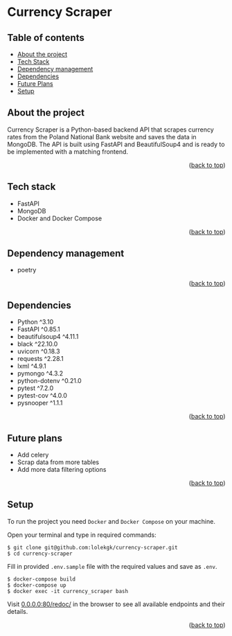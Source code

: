 # Currency Scraper

## Table of contents

-   [About the project](#about-the-project)
-   [Tech Stack](#tech-stack)
-   [Dependency management](#dependency-management)
-   [Dependencies](#dependencies)
-   [Future Plans](#future-plans)
-   [Setup](#setup)

## About the project

Currency Scraper is a Python-based backend API that scrapes currency rates from the Poland National Bank website and saves the data in MongoDB. The API is built using FastAPI and BeautifulSoup4 and is ready to be implemented with a matching frontend.

<p align="right">(<a href="#top">back to top</a>)</p>

## Tech stack

-   FastAPI
-   MongoDB
-   Docker and Docker Compose
<p align="right">(<a href="#top">back to top</a>)</p>

## Dependency management

-   poetry
<p align="right">(<a href="#top">back to top</a>)</p>

## Dependencies

-   Python ^3.10
-   FastAPI ^0.85.1
-   beautifulsoup4 ^4.11.1
-   black ^22.10.0
-   uvicorn ^0.18.3
-   requests ^2.28.1
-   lxml ^4.9.1
-   pymongo ^4.3.2
-   python-dotenv ^0.21.0
-   pytest ^7.2.0
-   pytest-cov ^4.0.0
-   pysnooper ^1.1.1

<p align="right">(<a href="#top">back to top</a>)</p>

## Future plans

-   Add celery
-   Scrap data from more tables
-   Add more data filtering options
<p align="right">(<a href="#top">back to top</a>)</p>

## Setup

To run the project you need `Docker` and `Docker Compose` on your machine.

Open your terminal and type in required commands:

```
$ git clone git@github.com:lolekgk/currency-scraper.git
$ cd currency-scraper
```

Fill in provided `.env.sample` file with the required values and save as `.env`.

```
$ docker-compose build
$ docker-compose up
$ docker exec -it currency_scraper bash
```

Visit [0.0.0.0:80/redoc/](http://0.0.0.0/redoc) in the browser to see all available endpoints and their details.

<p align="right">(<a href="#top">back to top</a>)</p>
